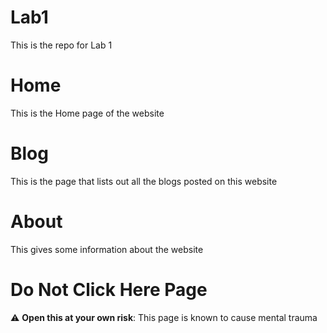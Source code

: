 # Lab1
This is the repo for Lab 1

# Home
This is the Home page of the website

# Blog
This is the page that lists out all the blogs posted on this website

# About
This gives some information about the website 

# Do Not Click Here Page
:warning: **Open this at your own risk**: This page is known to cause mental trauma



